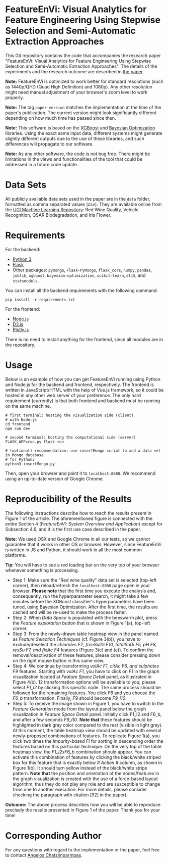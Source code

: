 # FeatureEnVi: Visual Analytics for Feature Engineering Using Stepwise Selection and Semi-Automatic Extraction Approaches

This Git repository contains the code that accompanies the research paper "FeatureEnVi: Visual Analytics for Feature Engineering Using Stepwise Selection and Semi-Automatic Extraction Approaches". The details of the experiments and the research outcome are described in [the paper](https://doi.org/10.1109/TVCG.2022.3141040).

**Note:** FeatureEnVi is optimized to work better for standard resolutions (such as 1440p/QHD (Quad High Definition) and 1080p). Any other resolution might need manual adjustment of your browser's zoom level to work properly.

**Note:** The tag `paper-version` matches the implementation at the time of the paper's publication. The current version might look significantly different depending on how much time has passed since then.

**Note:** This software is based on the [XGBoost](https://github.com/dmlc/xgboost) and [Bayesian Optimization](https://github.com/fmfn/BayesianOptimization) libraries. Using the exact same input data, different systems might generate slightly different outputs due to the use of these libraries, and such differences will propagate to our software.

**Note:** As any other software, the code is not bug free. There might be limitations in the views and functionalities of the tool that could be addressed in a future code update.

# Data Sets #
All publicly available data sets used in the paper are in the `data` folder, formatted as comma separated values (csv). 
They are available online from the [UCI Machine Learning Repository](http://archive.ics.uci.edu/ml/index.php): Red Wine Quality, Vehicle Recognition, QSAR Biodegradation, and Iris Flower.

# Requirements #
For the backend:
- [Python 3](https://www.python.org/downloads/)
- [Flask](https://palletsprojects.com/p/flask/)
- Other packages: `pymongo`, `Flask-PyMongo`, `flask_cors`, `numpy`, `pandas`, `joblib`, `xgboost`, `bayesian-optimization`, `scikit-learn`, `eli5`, and `statsmodels`.

You can install all the backend requirements with the following command:
```
pip install -r requirements.txt
```

For the frontend:
- [Node.js](https://nodejs.org/en/)
- [D3.js](https://d3js.org/)
- [Plotly.js](https://github.com/plotly/plotly.js/)

There is no need to install anything for the frontend, since all modules are in the repository.

# Usage #
Below is an example of how you can get FeatureEnVi running using Python and Node.js for the backend and frontend, respectively. The frontend is written in JavaScript/HTML with the help of Vue.js framework, so it could be hosted in any other web server of your preference. The only hard requirement (currently) is that both frontend and backend must be running on the same machine. 
```
# first terminal: hosting the visualization side (client)
# with Node.js
cd frontend
npm run dev
```

```
# second terminal: hosting the computational side (server)
FLASK_APP=run.py flask run

# (optional) recommendation: use insertMongo script to add a data set in Mongo database
# for Python3
python3 insertMongo.py
```

Then, open your browser and point it to `localhost:8080`. We recommend using an up-to-date version of Google Chrome.

# Reproducibility of the Results #
The following instructions describe how to reach the results present in Figure 1 of the article. The aforementioned figure is connected with the entire Section 4 (*FeatureEnVi: System Overview and Application*) except for Subsection 4.6, and it is the first use case described in the paper.

**Note:** We used OSX and Google Chrome in all our tests, so we cannot guarantee that it works in other OS or browser. However, since FeatureEnVi is written in JS and Python, it should work in all the most common platforms.

**Tip:** You will have to see a red loading bar on the very top of your browser whenever something is processing.

- Step 1: Make sure the "Red wine quality" data set is selected (top-left corner), then reload/refresh the `localhost:8080` page open in your browser. **Please note** that the first time you execute the analysis and, consequently, run the hyperparameter search, it might take a few minutes before the XGBoost classifier's hyperparameters have been tuned, using Bayesian Optimization. After the first time, the results are cached and will be re-used to make the process faster.
- Step 2: When *Data Space* is populated with the beeswarm plot, press the *Feature exploration* button that is shown in Figure 1(a), top-left corner.
- Step 3: From the newly-drawn table heatmap view in the panel named as *Feature Selection Techniques* (cf. Figure 3(b)), you have to exclude/deselect the *chlorides F2, freeSulDi F10, totalSuDi F5, pH F8, resSu F7, and fixAc F4* features (Figure 3(c) and (e)). To confirm the removal/deactivation of these features, please consider pressing down on the right mouse button in this same view.
- Step 4: We continue by transforming *volAc F1, citAc F6, and sulphates F9* features. Starting with *volAc F1*, you have to click on *F1* in the graph visualization located at *Feature Space Detail* panel, as illustrated in Figure 4(b). 12 transformation options will be available to you; please select *F1\_l2* by clicking this specific node. The same process should be followed for the remaining features. You click *F6* and you choose the *F6\_b* transformation. Finally, *F9* should become *F9\_l10*.
- Step 5: To receive the image shown in Figure 1, you have to switch to the *Feature Generation* mode from the layout panel below the graph visualization in *Feature Space Detail* panel. Initially click F1\_l2 and F6\_b, and after a few seconds *F9\_l10*. **Note that** these features should be highlighted in dark gray color compared to the rest (visible in light gray). At this moment, the table heatmap view should be updated with several newly-proposed combinations of features. To replicate Figure 1(a), you click two times the *Impurity-based FI* for sorting in descending order the features based on this particular technique. On the very top of the table heatmap view, the *F1\_l2xF6\_b* combination should appear. You can activate this combination of features by clicking the black/white striped box for this feature that is exactly below *# Action #* column, as shown in Figure 1(b). It should turn yellow instead of the black/white stripe pattern. **Note that** the position and orientation of the nodes/features in the graph visualization is created with the use of a force-based layout algorithm, thus they do not play any role and are susceptible to change from one to another execution. For more details, please consider checking the paragraph with citation [92] in the paper).

**Outcome:** The above process describes how you will be able to reproduce precisely the results presented in Figure 1 of the paper. Thank you for your time!

# Corresponding Author #
For any questions with regard to the implementation or the paper, feel free to contact [Angelos Chatzimparmpas](mailto:angelos.chatzimparmpas@lnu.se).